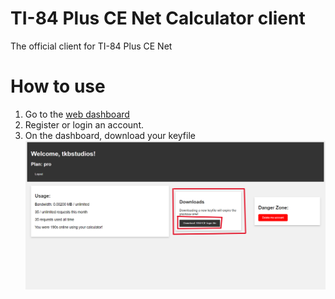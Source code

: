 # TI-84 Plus CE Net Calculator client
The official client for TI-84 Plus CE Net

# How to use
1. Go to the [web dashboard](https://ti84pluscenet.tkbstudios.tk/)  
2. Register or login an account.  
3. On the dashboard, download your keyfile ![Download keyfile image](images\docs\downloadkeyfile.png)